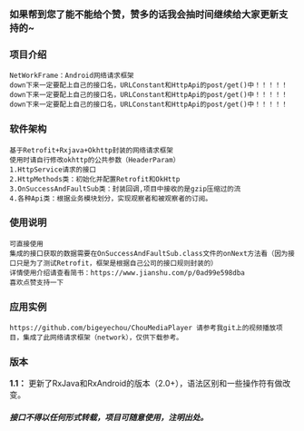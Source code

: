 ### 如果帮到您了能不能给个赞，赞多的话我会抽时间继续给大家更新支持的~
### 项目介绍
    NetWorkFrame：Android网络请求框架
    down下来一定要配上自己的接口名，URLConstant和HttpApi的post/get()中！！！！！
    down下来一定要配上自己的接口名，URLConstant和HttpApi的post/get()中！！！！！
    down下来一定要配上自己的接口名，URLConstant和HttpApi的post/get()中！！！！！

### 软件架构
    基于Retrofit+Rxjava+Okhttp封装的网络请求框架
    使用时请自行修改okhttp的公共参数（HeaderParam）
    1.HttpService请求的接口
    2.HttpMethods类：初始化并配置Retrofit和OkHttp
    3.OnSuccessAndFaultSub类：封装回调,项目中接收的是gzip压缩过的流
    4.各种Api类：根据业务模块划分，实现观察者和被观察者的订阅。
    
### 使用说明
    可直接使用
    集成的接口获取的数据需要在OnSuccessAndFaultSub.class文件的onNext方法看（因为接口只是为了测试Retrofit，框架是根据自己公司的接口规则封装的）
    详情使用介绍请查看简书：https://www.jianshu.com/p/0ad99e598dba  
    喜欢点赞支持一下
    
### 应用实例
    https://github.com/bigeyechou/ChouMediaPlayer 请参考我git上的视频播放项目，集成了此网络请求框架（network），仅供下载参考。

### 版本
**1.1：** 更新了RxJava和RxAndroid的版本（2.0+），语法区别和一些操作符有做改变。


##### 接口不得以任何形式转载，项目可随意使用，注明出处。
